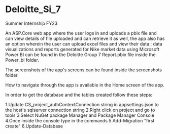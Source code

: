 # Deloitte_Si_7
Summer Internship FY23

An ASP.Core web app where the user logs in and uploads a pbix file and can view details of file uploaded and can retrieve it as well, the app also has an option wherein the user can upload excel files and view their data ; data visualizations and reports generated for Nike market data using Microsoft Power BI can be found in the Deloitte Group 7 Report.pbix file inside the Power_bi folder.

The screenshots of the app's screens can be found inside the screenshots folder.

How to navigate through the app is available in the Home screen of the app.

In order to get the database and the tables created follow these steps:

1.Update CS_project_authContextConnection string in appsettings.json to the host's sqlserver connection string
2.Right click on project and go to tools
3.Select NuGet package Manager and Package Manager Console
4.Once inside the console type in the commands
5.Add-Migration "first create"
6.Update-Database
